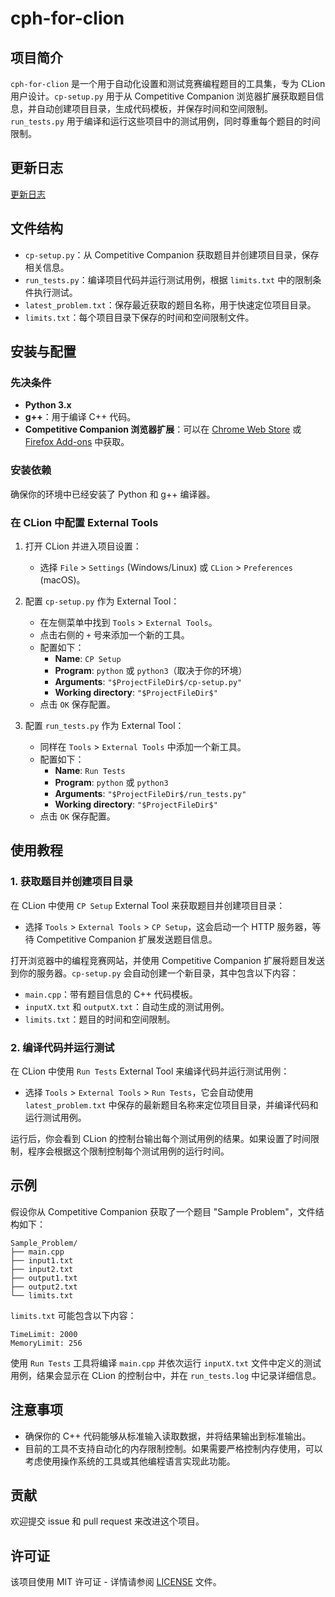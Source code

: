 # cph-for-clion

## 项目简介

`cph-for-clion` 是一个用于自动化设置和测试竞赛编程题目的工具集，专为 CLion 用户设计。`cp-setup.py` 用于从 Competitive Companion 浏览器扩展获取题目信息，并自动创建项目目录，生成代码模板，并保存时间和空间限制。`run_tests.py` 用于编译和运行这些项目中的测试用例，同时尊重每个题目的时间限制。

## 更新日志

[更新日志](https://blog.yangtb2024.me/archives/27)

## 文件结构

- `cp-setup.py`：从 Competitive Companion 获取题目并创建项目目录，保存相关信息。
- `run_tests.py`：编译项目代码并运行测试用例，根据 `limits.txt` 中的限制条件执行测试。
- `latest_problem.txt`：保存最近获取的题目名称，用于快速定位项目目录。
- `limits.txt`：每个项目目录下保存的时间和空间限制文件。

## 安装与配置

### 先决条件

- **Python 3.x**
- **g++**：用于编译 C++ 代码。
- **Competitive Companion 浏览器扩展**：可以在 [Chrome Web Store](https://chrome.google.com/webstore/detail/competitive-companion/cjnmckjndlpiamhfimnnjmnckgghkjbl) 或 [Firefox Add-ons](https://addons.mozilla.org/en-US/firefox/addon/competitive-companion/) 中获取。

### 安装依赖

确保你的环境中已经安装了 Python 和 g++ 编译器。

### 在 CLion 中配置 External Tools

1. 打开 CLion 并进入项目设置：
   - 选择 `File` > `Settings` (Windows/Linux) 或 `CLion` > `Preferences` (macOS)。

2. 配置 `cp-setup.py` 作为 External Tool：
   - 在左侧菜单中找到 `Tools` > `External Tools`。
   - 点击右侧的 `+` 号来添加一个新的工具。
   - 配置如下：
     - **Name**: `CP Setup`
     - **Program**: `python` 或 `python3`（取决于你的环境）
     - **Arguments**: `"$ProjectFileDir$/cp-setup.py"`
     - **Working directory**: `"$ProjectFileDir$"`
   - 点击 `OK` 保存配置。

3. 配置 `run_tests.py` 作为 External Tool：
   - 同样在 `Tools` > `External Tools` 中添加一个新工具。
   - 配置如下：
     - **Name**: `Run Tests`
     - **Program**: `python` 或 `python3`
     - **Arguments**: `"$ProjectFileDir$/run_tests.py"`
     - **Working directory**: `"$ProjectFileDir$"`
   - 点击 `OK` 保存配置。

## 使用教程

### 1. 获取题目并创建项目目录

在 CLion 中使用 `CP Setup` External Tool 来获取题目并创建项目目录：

- 选择 `Tools` > `External Tools` > `CP Setup`，这会启动一个 HTTP 服务器，等待 Competitive Companion 扩展发送题目信息。

打开浏览器中的编程竞赛网站，并使用 Competitive Companion 扩展将题目发送到你的服务器。`cp-setup.py` 会自动创建一个新目录，其中包含以下内容：

- `main.cpp`：带有题目信息的 C++ 代码模板。
- `inputX.txt` 和 `outputX.txt`：自动生成的测试用例。
- `limits.txt`：题目的时间和空间限制。

### 2. 编译代码并运行测试

在 CLion 中使用 `Run Tests` External Tool 来编译代码并运行测试用例：

- 选择 `Tools` > `External Tools` > `Run Tests`，它会自动使用 `latest_problem.txt` 中保存的最新题目名称来定位项目目录，并编译代码和运行测试用例。

运行后，你会看到 CLion 的控制台输出每个测试用例的结果。如果设置了时间限制，程序会根据这个限制控制每个测试用例的运行时间。

## 示例

假设你从 Competitive Companion 获取了一个题目 "Sample Problem"，文件结构如下：

```
Sample_Problem/
├── main.cpp
├── input1.txt
├── input2.txt
├── output1.txt
├── output2.txt
└── limits.txt
```

`limits.txt` 可能包含以下内容：

```
TimeLimit: 2000
MemoryLimit: 256
```

使用 `Run Tests` 工具将编译 `main.cpp` 并依次运行 `inputX.txt` 文件中定义的测试用例，结果会显示在 CLion 的控制台中，并在 `run_tests.log` 中记录详细信息。

## 注意事项

- 确保你的 C++ 代码能够从标准输入读取数据，并将结果输出到标准输出。
- 目前的工具不支持自动化的内存限制控制。如果需要严格控制内存使用，可以考虑使用操作系统的工具或其他编程语言实现此功能。

## 贡献

欢迎提交 issue 和 pull request 来改进这个项目。

## 许可证

该项目使用 MIT 许可证 - 详情请参阅 [LICENSE](LICENSE) 文件。
